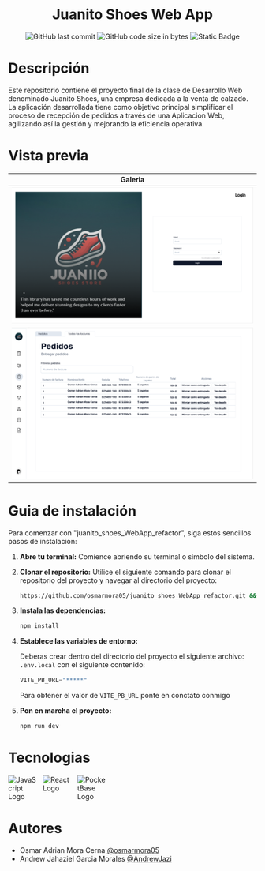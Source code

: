 <div align="center"> 
    <h1>Juanito Shoes Web App</h1>
</div>

<div align="center"> 
   
   ![GitHub last commit](https://img.shields.io/github/last-commit/osmarmora05/juanito_shoes_WebApp_refactor?style=for-the-badge&color=%23fab387)
   ![GitHub code size in bytes](https://img.shields.io/github/languages/code-size/osmarmora05/juanito_shoes_WebApp_refactor?style=for-the-badge&color=%2389dceb%09)
   ![Static Badge](https://img.shields.io/badge/developing-DA?style=for-the-badge&color=%23f9e2af)

</div>

# Descripción

Este repositorio contiene el proyecto final de la clase de Desarrollo Web denominado Juanito Shoes, una empresa dedicada a la venta de calzado. La aplicación desarrollada tiene como objetivo principal simplificar el proceso de recepción de pedidos a través de una Aplicacion Web, agilizando así la gestión y mejorando la eficiencia operativa.

# Vista previa

| <center><b>Galeria</b></center> |
| ------------------------------------------------------------------------------------------------------------------ |
| <img src="./assets/prev1.png"/> |
| <img src="./assets/prev2.png"/> |

# Guia de instalación

Para comenzar con "juanito_shoes_WebApp_refactor", siga estos sencillos pasos de instalación:

1. **Abre tu terminal:**
   Comience abriendo su terminal o símbolo del sistema.

2. **Clonar el repositorio:**
   Utilice el siguiente comando para clonar el repositorio del proyecto y navegar al directorio del proyecto:

   ```sh
   https://github.com/osmarmora05/juanito_shoes_WebApp_refactor.git && cd juanito_shoes_WebApp_refactor
   ```

3. **Instala las dependencias:**

    ```sh
    npm install
    ```

4. **Establece las variables de entorno:**

    Deberas crear dentro del directorio del proyecto el siguiente archivo: `.env.local` con el siguiente contenido:

    ```JavaScript
    VITE_PB_URL="*****"
    ```

    Para obtener el valor de `VITE_PB_URL` ponte en conctato conmigo

5. **Pon en marcha el proyecto:**
    ```sh
    npm run dev
    ```

# Tecnologias

<div style="display: flex; flex-direction: row; width: 100%; gap: 10px">

<img src="https://upload.wikimedia.org/wikipedia/commons/6/6a/JavaScript-logo.png" alt="JavaScript Logo" width="60px"/>
<img src="https://upload.wikimedia.org/wikipedia/commons/thumb/4/47/React.svg/1200px-React.svg.png" alt="React Logo" width="60px"/>
<img src="https://seeklogo.com/images/P/pocketbase-logo-CA73994F09-seeklogo.com.png" alt="PocketBase Logo" width="60px"/>

</div>

<p align="center">
    <b> </b>
</p>

# Autores

- Osmar Adrian Mora Cerna [@osmarmora05](https://github.com/osmarmora05)
- Andrew Jahaziel Garcia Morales [@AndrewJazi](https://github.com/AndrewJazi)